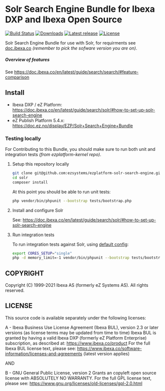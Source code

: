 # Solr Search Engine Bundle for Ibexa DXP and Ibexa Open Source

[![Build Status](https://img.shields.io/travis/ezsystems/ezplatform-solr-search-engine.svg?style=flat-square)](https://travis-ci.org/ezsystems/ezplatform-solr-search-engine)
[![Downloads](https://img.shields.io/packagist/dt/ezsystems/ezplatform-solr-search-engine.svg?style=flat-square)](https://packagist.org/packages/ezsystems/ezplatform-solr-search-engine)
[![Latest release](https://img.shields.io/github/release/ezsystems/ezplatform-solr-search-engine.svg?style=flat-square)](https://github.com/ezsystems/ezplatform-solr-search-engine/releases)
[![License](https://img.shields.io/github/license/ezsystems/ezplatform-solr-search-engine.svg?style=flat-square)](LICENSE)

Solr Search Engine Bundle for use with Solr, for requirments see [doc.ibexa.co](https://doc.ibexa.co/en/latest/getting_started/requirements/) _(remember to pick the sofware version you are on)_.

#####  Overview of features

See https://doc.ibexa.co/en/latest/guide/search/search/#feature-comparison

## Install

- Ibexa DXP / eZ Platform: https://doc.ibexa.co/en/latest/guide/search/solr/#how-to-set-up-solr-search-engine
- eZ Publish Platform 5.4.x: https://doc.ez.no/display/EZP/Solr+Search+Engine+Bundle



### Testing locally

For Contributing to this Bundle, you should make sure to run both unit and integration tests *(from ezplatform-kernel repo)*.

1. Setup this repository locally

    ```bash
    git clone git@github.com:ezsystems/ezplatform-solr-search-engine.git solr
    cd solr
    composer install
    ```

    At this point you should be able to run unit tests:
    ```bash
    php vendor/bin/phpunit --bootstrap tests/bootstrap.php
    ```

2. Install and configure Solr

    See: https://doc.ibexa.co/en/latest/guide/search/solr/#how-to-set-up-solr-search-engine

3. Run integration tests

    To run integration tests against Solr, using [default config](https://github.com/ezsystems/ezplatform-kernel/blob/master/phpunit-integration-legacy-solr.xml#L14-L19):
    ```bash
    export CORES_SETUP="single"
    php -d memory_limit=-1 vendor/bin/phpunit --bootstrap tests/bootstrap.php -vc vendor/ezsystems/ezplatform-kernel/phpunit-integration-legacy-solr.xml
    ```

## COPYRIGHT
Copyright (C) 1999-2021 Ibexa AS (formerly eZ Systems AS). All rights reserved.

## LICENSE
This source code is available separately under the following licenses:

A - Ibexa Business Use License Agreement (Ibexa BUL),
version 2.3 or later versions (as license terms may be updated from time to time)
Ibexa BUL is granted by having a valid Ibexa DXP (formerly eZ Platform Enterprise) subscription,
as described at: https://www.ibexa.co/product
For the full Ibexa BUL license text, please see:
https://www.ibexa.co/software-information/licenses-and-agreements (latest version applies)

AND

B - GNU General Public License, version 2
Grants an copyleft open source license with ABSOLUTELY NO WARRANTY. For the full GPL license text, please see:
https://www.gnu.org/licenses/old-licenses/gpl-2.0.html
